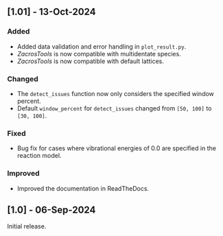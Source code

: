 ## [1.01] - 13-Oct-2024

### Added
- Added data validation and error handling in `plot_result.py`.
- *ZacrosTools* is now compatible with multidentate species.
- *ZacrosTools* is now compatible with default lattices.

### Changed
- The `detect_issues` function now only considers the specified window percent.
- Default `window_percent` for `detect_issues` changed from `[50, 100]` to `[30, 100]`.

### Fixed
- Bug fix for cases where vibrational energies of 0.0 are specified in the reaction model. 

### Improved
- Improved the documentation in ReadTheDocs. 

## [1.0] - 06-Sep-2024

Initial release.
